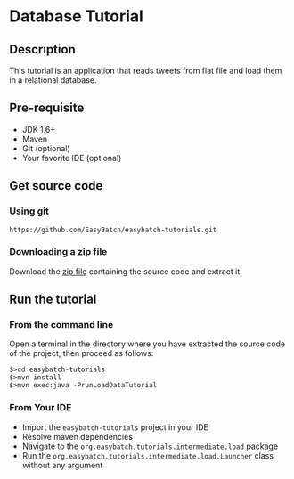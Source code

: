 # Database Tutorial

## Description

This tutorial is an application that reads tweets from flat file and load them in a relational database.

## Pre-requisite

* JDK 1.6+
* Maven
* Git (optional)
* Your favorite IDE (optional)

## Get source code

### Using git

`https://github.com/EasyBatch/easybatch-tutorials.git`

### Downloading a zip file

Download the [zip file](https://github.com/EasyBatch/easybatch-tutorials/archive/master.zip) containing the source code and extract it.

## Run the tutorial

### From the command line

Open a terminal in the directory where you have extracted the source code of the project, then proceed as follows:

```
$>cd easybatch-tutorials
$>mvn install
$>mvn exec:java -PrunLoadDataTutorial
```

### From Your IDE

* Import the `easybatch-tutorials` project in your IDE
* Resolve maven dependencies
* Navigate to the `org.easybatch.tutorials.intermediate.load` package
* Run the `org.easybatch.tutorials.intermediate.load.Launcher` class without any argument
